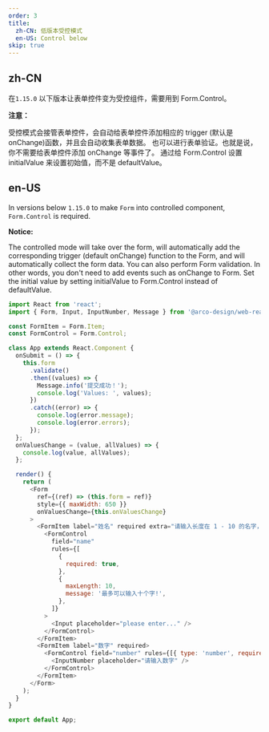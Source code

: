 ```yaml
---
order: 3
title:
  zh-CN: 低版本受控模式
  en-US: Control below
skip: true
---
```


## zh-CN

在`1.15.0` 以下版本让表单控件变为受控组件，需要用到 Form.Control。

**注意：**

受控模式会接管表单控件，会自动给表单控件添加相应的 trigger (默认是 onChange)函数，并且会自动收集表单数据。
也可以进行表单验证。也就是说，你不需要给表单控件添加 onChange 等事件了。
通过给 Form.Control 设置 initialValue 来设置初始值，而不是 defaultValue。

## en-US

In versions below `1.15.0` to make `Form` into controlled component, `Form.Control` is required.

**Notice:**

The controlled mode will take over the form, will automatically add the corresponding trigger (default onChange) function to the Form, and will automatically collect the form data.
You can also perform Form validation. In other words, you don't need to add events such as onChange to Form.
Set the initial value by setting initialValue to Form.Control instead of defaultValue.

```js
import React from 'react';
import { Form, Input, InputNumber, Message } from '@arco-design/web-react';

const FormItem = Form.Item;
const FormControl = Form.Control;

class App extends React.Component {
  onSubmit = () => {
    this.form
      .validate()
      .then((values) => {
        Message.info('提交成功！');
        console.log('Values: ', values);
      })
      .catch((error) => {
        console.log(error.message);
        console.log(error.errors);
      });
  };
  onValuesChange = (value, allValues) => {
    console.log(value, allValues);
  };

  render() {
    return (
      <Form
        ref={(ref) => (this.form = ref)}
        style={{ maxWidth: 650 }}
        onValuesChange={this.onValuesChange}
      >
        <FormItem label="姓名" required extra="请输入长度在 1 - 10 的名字，注意不要使用特殊符号。">
          <FormControl
            field="name"
            rules={[
              {
                required: true,
              },
              {
                maxLength: 10,
                message: '最多可以输入十个字!',
              },
            ]}
          >
            <Input placeholder="please enter..." />
          </FormControl>
        </FormItem>
        <FormItem label="数字" required>
          <FormControl field="number" rules={[{ type: 'number', required: true }]}>
            <InputNumber placeholder="请输入数字" />
          </FormControl>
        </FormItem>
      </Form>
    );
  }
}

export default App;
```
